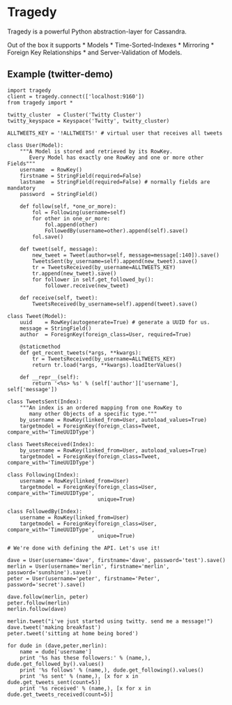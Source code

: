 # Tragedy

Tragedy is a powerful Python abstraction-layer for Cassandra.

Out of the box it supports
    *    Models
    *    Time-Sorted-Indexes
    *    Mirroring
    *    Foreign Key Relationships
    *    and Server-Validation of Models.

## Example (twitter-demo)

	import tragedy
	client = tragedy.connect(['localhost:9160'])
	from tragedy import *

	twitty_cluster  = Cluster('Twitty Cluster')
	twitty_keyspace = Keyspace('Twitty', twitty_cluster)

	ALLTWEETS_KEY = '!ALLTWEETS!' # virtual user that receives all tweets

	class User(Model):
	    """A Model is stored and retrieved by its RowKey.
	       Every Model has exactly one RowKey and one or more other Fields"""
	    username  = RowKey()
	    firstname = StringField(required=False)
	    lastname  = StringField(required=False) # normally fields are mandatory
	    password  = StringField()
    
	    def follow(self, *one_or_more):
	        fol = Following(username=self)
	        for other in one_or_more:
	            fol.append(other)
	            FollowedBy(username=other).append(self).save()
	        fol.save()
    
	    def tweet(self, message):
	        new_tweet = Tweet(author=self, message=message[:140]).save()
	        TweetsSent(by_username=self).append(new_tweet).save()
	        tr = TweetsReceived(by_username=ALLTWEETS_KEY)
	        tr.append(new_tweet).save()
	        for follower in self.get_followed_by():
	            follower.receive(new_tweet)            
    
	    def receive(self, tweet):
	        TweetsReceived(by_username=self).append(tweet).save()
    
	class Tweet(Model):
	    uuid    = RowKey(autogenerate=True) # generate a UUID for us.
	    message = StringField()    
	    author  = ForeignKey(foreign_class=User, required=True)

	    @staticmethod
	    def get_recent_tweets(*args, **kwargs):
	        tr = TweetsReceived(by_username=ALLTWEETS_KEY)
	        return tr.load(*args, **kwargs).loadIterValues()
    
	    def __repr__(self):
	        return '<%s> %s' % (self['author']['username'], self['message'])

	class TweetsSent(Index):
	    """An index is an ordered mapping from one RowKey to
	       many other Objects of a specific type."""
	    by_username = RowKey(linked_from=User, autoload_values=True)
	    targetmodel = ForeignKey(foreign_class=Tweet, compare_with='TimeUUIDType')

	class TweetsReceived(Index):
	    by_username = RowKey(linked_from=User, autoload_values=True)
	    targetmodel = ForeignKey(foreign_class=Tweet, compare_with='TimeUUIDType')

	class Following(Index):
	    username = RowKey(linked_from=User)
	    targetmodel = ForeignKey(foreign_class=User, compare_with='TimeUUIDType', 
	                             unique=True)    
    
	class FollowedBy(Index):
	    username = RowKey(linked_from=User)
	    targetmodel = ForeignKey(foreign_class=User, compare_with='TimeUUIDType',
	                             unique=True)

	# We're done with defining the API. Let's use it!

	dave = User(username='dave', firstname='dave', password='test').save()
	merlin = User(username='merlin', firstname='merlin', password='sunshine').save()
	peter = User(username='peter', firstname='Peter', password='secret').save()

	dave.follow(merlin, peter)
	peter.follow(merlin)
	merlin.follow(dave)

	merlin.tweet("i've just started using twitty. send me a message!")
	dave.tweet('making breakfast')
	peter.tweet('sitting at home being bored')

	for dude in (dave,peter,merlin):
	    name = dude['username']
	    print '%s has these followers:' % (name,), dude.get_followed_by().values()
	    print '%s follows' % (name,), dude.get_following().values()
	    print '%s sent' % (name,), [x for x in dude.get_tweets_sent(count=5)]
	    print '%s received' % (name,), [x for x in dude.get_tweets_received(count=5)]
